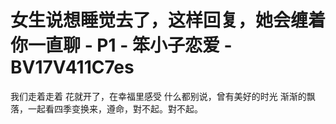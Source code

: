 # 女生说想睡觉去了，这样回复，她会缠着你一直聊 - P1 - 笨小子恋爱 - BV17V411C7es

我们走着走着 花就开了，在幸福里感受 什么都别说，曾有美好的时光 渐渐的飘落，一起看四季变换来，遵命，對不起。對不起。

